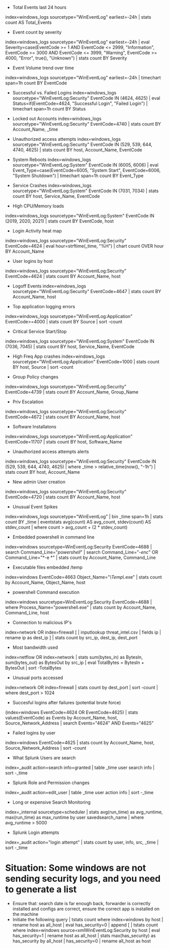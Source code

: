   - Total Events last 24 hours

index=windows_logs sourcetype="WinEventLog" earliest=-24h
| stats count AS Total_Events

  - Event count by severity

index=windows_logs sourcetype="WinEventLog" earliest=-24h
| eval Severity=case(EventCode >= 1 AND EventCode <= 2999, "Information",
                      EventCode >= 3000 AND EventCode <= 3999, "Warning",
                      EventCode >= 4000, "Error",
                      true(), "Unknown")
| stats count BY Severity


  - Event Volume trend over time

index=windows_logs sourcetype="WinEventLog" earliest=-24h
| timechart span=1h count BY EventCode

  - Successful vs. Failed Logins
index=windows_logs sourcetype="WinEventLog:Security" EventCode IN (4624, 4625)
| eval Status=if(EventCode=4624, "Successful Login", "Failed Login")
| timechart span=1h count BY Status

  - Locked out Accounts
index=windows_logs sourcetype="WinEventLog:Security" EventCode=4740
| stats count BY Account_Name, _time

  - Unauthorized access attempts
index=windows_logs sourcetype="WinEventLog:Security" EventCode IN (529, 539, 644, 4740, 4625)
| stats count BY host, Account_Name, EventCode

  - System Reboots
index=windows_logs sourcetype="WinEventLog:System" EventCode IN (6005, 6006)
| eval Event_Type=case(EventCode=6005, "System Start", EventCode=6006, "System Shutdown")
| timechart span=1h count BY Event_Type


  - Service Crashes
index=windows_logs sourcetype="WinEventLog:System" EventCode IN (7031, 7034)
| stats count BY host, Service_Name, EventCode

  - High CPU/Memory loads

index=windows_logs sourcetype="WinEventLog:System" EventCode IN (2019, 2020, 2021)
| stats count BY EventCode, host

  - Login Activity heat map

index=windows_logs sourcetype="WinEventLog:Security" EventCode=4624
| eval hour=strftime(_time, "%H")
| chart count OVER hour BY Account_Name

  - User logins by host

index=windows_logs sourcetype="WinEventLog:Security" EventCode=4624
| stats count BY Account_Name, host

  - Logoff Events
index=windows_logs sourcetype="WinEventLog:Security" EventCode=4647
| stats count BY Account_Name, host

  - Top application logging errors

index=windows_logs sourcetype="WinEventLog:Application" EventCode>=4000
| stats count BY Source
| sort -count

  - Critical Service Start/Stop

index=windows_logs sourcetype="WinEventLog:System" EventCode IN (7036, 7045)
| stats count BY host, Service_Name, EventCode

  - High Freq App crashes
index=windows_logs sourcetype="WinEventLog:Application" EventCode=1000
| stats count BY host, Source
| sort -count

  - Group Policy changes

index=windows_logs sourcetype="WinEventLog:Security" EventCode=4739
| stats count BY Account_Name, Group_Name

  - Priv Escalation

index=windows_logs sourcetype="WinEventLog:Security" EventCode=4672
| stats count BY Account_Name, host

  - Software Installatons

index=windows_logs sourcetype="WinEventLog:Application" EventCode=11707
| stats count BY host, Software_Name

  - Unauthorized access attempts alerts

index=windows_logs sourcetype="WinEventLog:Security" EventCode IN (529, 539, 644, 4740, 4625)
| where _time > relative_time(now(), "-1h")
| stats count BY host, Account_Name

  - New admin User creation

index=windows_logs sourcetype="WinEventLog:Security" EventCode=4720
| stats count BY Account_Name, host

  - Unusual Event Spikes

index=windows_logs sourcetype="WinEventLog"
| bin _time span=1h
| stats count BY _time
| eventstats avg(count) AS avg_count, stdev(count) AS stdev_count
| where count > avg_count + (2 * stdev_count)

- Embedded powershell in command line

index=windows sourcetype=WinEventLog:Security EventCode=4688
| search Command_Line="*powershell*"
| search Command_Line="*-enc*" OR Command_Line="*-e *"
| stats count by Account_Name, Command_Line

 - Executable files embedded /temp
   
index=windows EventCode=4663 Object_Name="*\\Temp\\*.exe"
| stats count by Account_Name, Object_Name, host

 - powershell Command execution
   
index=windows sourcetype=WinEventLog:Security EventCode=4688
| where Process_Name="powershell.exe"
| stats count by Account_Name, Command_Line, host

 - Connection to malicious IP's
   
index=network OR index=firewall
[ | inputlookup threat_intel.csv | fields ip | rename ip as dest_ip ]
| stats count by src_ip, dest_ip, dest_port

 - Most bandwidth used
   
index=netflow OR index=network
| stats sum(bytes_in) as BytesIn, sum(bytes_out) as BytesOut by src_ip
| eval TotalBytes = BytesIn + BytesOut
| sort -TotalBytes

 - Unusual ports accessed
   
index=network OR index=firewall
| stats count by dest_port
| sort -count
| where dest_port > 1024

 - Succesful logins after failures (potential brute force)
   
(index=windows EventCode=4624 OR EventCode=4625)
| stats values(EventCode) as Events by Account_Name, host, Source_Network_Address
| search Events="4624" AND Events="4625"

 - Failed logins by user
   
index=windows EventCode=4625
| stats count by Account_Name, host, Source_Network_Address
| sort -count

 - What Splunk Users are search
   
index=_audit action=search info=granted
| table _time user search info
| sort -_time

 - Splunk Role and Permission changes
   
index=_audit action=edit_user
| table _time user action info
| sort -_time

 - Long or expensive Search Monitoring
   
index=_internal sourcetype=scheduler
| stats avg(run_time) as avg_runtime, max(run_time) as max_runtime by user savedsearch_name
| where avg_runtime > 5000

 - Splunk Login attempts
   
index=_audit action="login attempt"
| stats count by user, info, src, _time
| sort -_time

# Situation: Some windows are not sending security logs, and you need to generate a list
  - Ensure that: search date is far enough back, forwarder is correctly installed and configs are correct, ensure the correct app is installed on the machine
  - Initiate the following query
| tstats count where index=windows by host | rename host as all_host | eval has_security=0 | append [ | tstats count where index=windows source=xmlWinEventLog:Security by host | eval has_security=1 | rename host as all_host  | stats max(has_security) as has_security by all_host | has_security=0 | rename all_host as host


